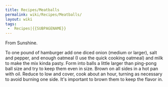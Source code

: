 ```yaml
---
title: Recipes/Meatballs
permalink: wiki/Recipes/Meatballs/
layout: wiki
tags:
 -  Recipes|{{SUBPAGENAME}}
---
```


From Sunshine.

To one pound of hamburger add one diced onion (medium or larger), salt
and pepper, and enough oatmeal (I use the quick cooking oatmeal) and
milk to make the mix kinda pasty. Form into balls a little larger than
ping-pong ball size and try to keep them even in size. Brown on all
sides in a hot pan with oil. Reduce to low and cover, cook about an
hour, turning as necessary to avoid burning one side. It's important to
brown them to keep the flavor in.
